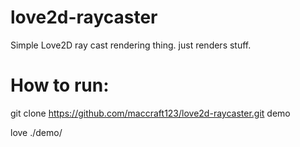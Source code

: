 # love2d-raycaster
Simple Love2D ray cast rendering thing. just renders stuff.
# How to run:
git clone https://github.com/maccraft123/love2d-raycaster.git demo

love ./demo/
